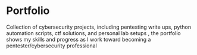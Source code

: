 # Portfolio
Collection of cybersecurity projects, including pentesting write ups, python automation scripts, ctf solutions, and personal lab setups , the portfolio shows my skills and progress as I work toward becoming a pentester/cybersecurity professional
